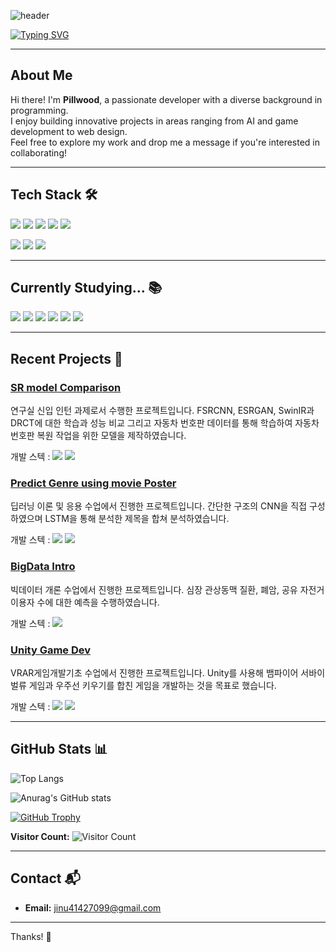 <!-- Header -->
![header](https://capsule-render.vercel.app/api?type=waving&color=gradient&customColorList=14&height=120&section=header&text=Pillwood's%20GitHub&fontSize=50&fontAlign=70&fontAlignY=30&animation=fadeIn&fontColor=ffffff&stroke=b1bfb1&strokeWidth=2)

[![Typing SVG](https://readme-typing-svg.demolab.com/?lines=Hello!;Welcome%20to%20PILLWOOD's%20GitHub&size=15&color=004400&center=true)](https://git.io/typing-svg)

---

## About Me

Hi there! I'm **Pillwood**, a passionate developer with a diverse background in programming.  
I enjoy building innovative projects in areas ranging from AI and game development to web design.  
Feel free to explore my work and drop me a message if you're interested in collaborating!

---

## Tech Stack 🛠

<img src="https://img.shields.io/badge/python-3776AB?style=flat-square&logo=python&logoColor=white"/>  <img src="https://img.shields.io/badge/pytorch-EE4C2C?style=flat-square&logo=pytorch&logoColor=white"/>  <img src="https://img.shields.io/badge/r-276DC3?style=flat-square&logo=r&logoColor=white"/>  <img src="https://img.shields.io/badge/c-A8B9CC?style=flat-square&logo=c&logoColor=white"/>  <img src="https://img.shields.io/badge/cplusplus-00599C?style=flat-square&logo=cplusplus&logoColor=white"/>

<img src="https://img.shields.io/badge/css-663399?style=flat-square&logo=css&logoColor=white"/>  <img src="https://img.shields.io/badge/html5-E34F26?style=flat-square&logo=html5&logoColor=white"/>  <img src="https://img.shields.io/badge/unity-FFFFFF?style=flat-square&logo=unity&logoColor=black"/>

---

## Currently Studying... 📚

<img src="https://img.shields.io/badge/unrealengine-0E1128?style=flat-square&logo=unrealengine&logoColor=black"/>  <img src="https://img.shields.io/badge/react-61DAFB?style=flat-square&logo=react&logoColor=white"/>  <img src="https://img.shields.io/badge/javascript-F7DF1E?style=flat-square&logo=javascript&logoColor=white"/>  <img src="https://img.shields.io/badge/flask-000000?style=flat-square&logo=flask&logoColor=white"/>  <img src="https://img.shields.io/badge/tensorflow-FF6F00?style=flat-square&logo=tensorflow&logoColor=white"/>  <img src="https://img.shields.io/badge/blender-E87D0D?style=flat-square&logo=blender&logoColor=white"/>

---

## Recent Projects 🚀



### [SR model Comparison](https://github.com/pillwood/SR-model-Comprison-license-plate-SR-model)
연구실 신입 인턴 과제로서 수행한 프로젝트입니다.
FSRCNN, ESRGAN, SwinIR과 DRCT에 대한 학습과 성능 비교
그리고 자동차 번호판 데이터를 통해 학습하여
자동차 번호판 복원 작업을 위한 모델을 제작하였습니다.

개발 스텍 : <img src="https://img.shields.io/badge/python-3776AB?style=flat-square&logo=python&logoColor=white"/>  <img src="https://img.shields.io/badge/pytorch-EE4C2C?style=flat-square&logo=pytorch&logoColor=white"/>

### [Predict Genre using movie Poster](https://github.com/pillwood/2024_DeepLearningTheory_MovieClassificationCompetition)
딥러닝 이론 및 응용 수업에서 진행한 프로젝트입니다.
간단한 구조의 CNN을 직접 구성하였으며
LSTM을 통해 분석한 제목을 합쳐 분석하였습니다.

개발 스텍 : <img src="https://img.shields.io/badge/python-3776AB?style=flat-square&logo=python&logoColor=white"/>  <img src="https://img.shields.io/badge/pytorch-EE4C2C?style=flat-square&logo=pytorch&logoColor=white"/>

### [BigData Intro](https://github.com/pillwood/2024_BigdataIntro_FinalAssignment)
빅데이터 개론 수업에서 진행한 프로젝트입니다.
심장 관상동맥 질환, 폐암, 공유 자전거 이용자 수에 대한 예측을 수행하였습니다.

개발 스텍 : <img src="https://img.shields.io/badge/r-276DC3?style=flat-square&logo=r&logoColor=white"/>

### [Unity Game Dev](https://github.com/pillwood/VRAR-GameDevBasic)
VRAR게임개발기초 수업에서 진행한 프로젝트입니다.
Unity를 사용해 뱀파이어 서바이벌류 게임과 
우주선 키우기를 합친 게임을 개발하는 것을 목표로 했습니다.

개발 스텍 : <img src="https://img.shields.io/badge/unity-FFFFFF?style=flat-square&logo=unity&logoColor=black"/> <img src="https://img.shields.io/badge/blender-E87D0D?style=flat-square&logo=blender&logoColor=white"/>

---

## GitHub Stats 📊

![Top Langs](https://github-readme-stats.vercel.app/api/top-langs/?username=pillwood&layout=compact&show_icons=true&theme=transparent&bg_color=10001500&title_color=8060af&text_color=bfa0c7)

![Anurag's GitHub stats](https://readme-github-stats.vercel.app/api?username=pillwood&show_icons=true&theme=radical)

[![GitHub Trophy](https://github-profile-trophy.vercel.app/?username=pillwood&theme=radical)](https://github.com/ryo-ma/github-profile-trophy)

**Visitor Count:** ![Visitor Count](https://profile-counter.glitch.me/pillwood/count.svg)

---

## Contact 📬

- **Email:** [jinu41427099@gmail.com](mailto:jinu41427099@gmail.com)

---

Thanks! 🙏
